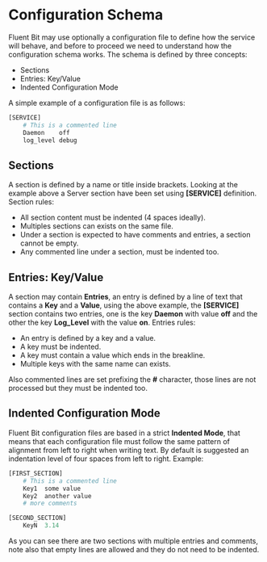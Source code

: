 # Configuration Schema

Fluent Bit may use optionally a configuration file to define how the service will behave, and before to proceed we need to understand how the configuration schema works. The schema is defined by three concepts:

* Sections
* Entries: Key/Value
* Indented Configuration Mode

A simple example of a configuration file is as follows:

```Python
[SERVICE]
    # This is a commented line
    Daemon    off
    log_level debug
```

## Sections

A section is defined by a name or title inside brackets. Looking at the example above a Server section have been set using __[SERVICE]__ definition. Section rules:

* All section content must be indented (4 spaces ideally).
* Multiples sections can exists on the same file.
* Under a section is expected to have comments and entries, a section cannot be empty.
* Any commented line under a section, must be indented too.

## Entries: Key/Value

A section may contain __Entries__, an entry is defined by a line of text that contains a __Key__ and a __Value__, using the above example, the __[SERVICE]__ section contains two entries, one is the key __Daemon__ with value __off__ and the other the key __Log\_Level__ with the value __on__. Entries rules:

* An entry is defined by a key and a value.
* A key must be indented.
* A key must contain a value which ends in the breakline.
* Multiple keys with the same name can exists.

Also commented lines are set prefixing the __#__ character, those lines are not processed but they must be indented too.

## Indented Configuration Mode

Fluent Bit configuration files are based in a strict __Indented Mode__,  that means that each configuration file must follow the same pattern of alignment from left to right when writing text. By default is suggested an indentation level of four spaces from left to right. Example:

```Python
[FIRST_SECTION]
    # This is a commented line
    Key1  some value
    Key2  another value
    # more comments

[SECOND_SECTION]
    KeyN  3.14
```

As you can see there are two sections with multiple entries and comments, note also that empty lines are allowed and they do not need to be indented.
